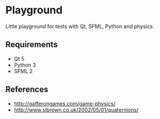 # Playground

Little playground for tests with Qt, SFML, Python and physics.

## Requirements

- Qt 5
- Python 3
- SFML 2

## References

- http://gafferongames.com/game-physics/
- http://www.sjbrown.co.uk/2002/05/01/quaternions/